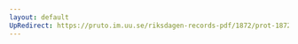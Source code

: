```yaml
---
layout: default
UpRedirect: https://pruto.im.uu.se/riksdagen-records-pdf/1872/prot-1872--ak--226/prot-1872--ak--226_000.pdf
---
```

